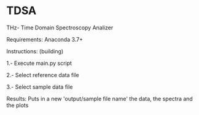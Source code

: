 # TDSA
THz- Time Domain Spectroscopy Analizer

Requirements: Anaconda 3.7+

Instructions: (building)

1.- Execute main.py script

2.- Select reference data file
 
3.- Select sample data file

Results: Puts in a new 'output/sample file name' the data, the spectra and the plots